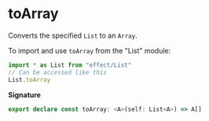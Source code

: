 # toArray

Converts the specified `List` to an `Array`.

To import and use `toArray` from the "List" module:

```ts
import * as List from "effect/List"
// Can be accessed like this
List.toArray
```

**Signature**

```ts
export declare const toArray: <A>(self: List<A>) => A[]
```
